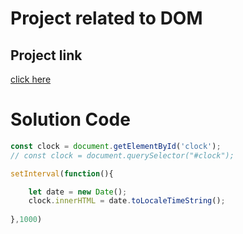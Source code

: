 # Project related to DOM

## Project link

[click here](https://stackblitz.com/edit/dom-project-chaiaurcode?file=index.html)

# Solution Code
```javascript
const clock = document.getElementById('clock');
// const clock = document.querySelector("#clock");

setInterval(function(){

    let date = new Date();
    clock.innerHTML = date.toLocaleTimeString();
    
},1000)
```
